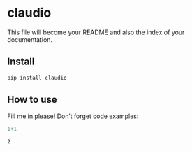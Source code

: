 # claudio


<!-- WARNING: THIS FILE WAS AUTOGENERATED! DO NOT EDIT! -->

This file will become your README and also the index of your
documentation.

## Install

``` sh
pip install claudio
```

## How to use

Fill me in please! Don’t forget code examples:

``` python
1+1
```

    2
